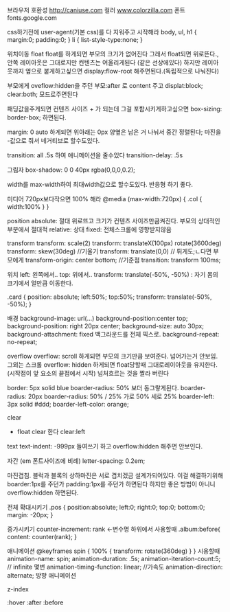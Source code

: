 브라우저 호환성
http://caniuse.com
컬러
www.colorzilla.com
폰트
fonts.google.com

css하기전에 user-agent(기본 css)를 다 지워주고 시작해라
body, ul, h1 {
    margin:0;
    padding:0;
}
li {
    list-style-type:none;
}

위치이동 float
float를 하게되면 부모의 크기가 없어진다 그래서
float되면 위로뜬다., 안쪽 레이아웃은 그대로지만 컨텐츠는 어울리게된다 (같은 선상에있다) 하지만
레이아웃까지 옆으로 붙게하고싶으면 
display:flow-root 해주면된다.(독립적으로 나눠진다)

부모에게 oveflow:hidden을 주던
부모:after 로 
content 주고 displat:block; clear:both; 모드로주면된다

패딩값을주게되면 컨텐츠 사이즈 + 가 되는데 그걸 포함시키게하고싶으면
box-sizing: border-box; 하면된다.

margin: 0 auto 하게되면 위아래는 0px 양옆은 남은 거 나눠서
중간 정렬된다;
마진을 -값으로 줘서 네거티브로 할수도있다.


transition: all .5s
하여 애니메이션을 줄수있다
transition-delay: .5s

그림자
box-shadow: 0 0 40px rgba(0,0,0,0.2);


width를  max-width하여  최대width값으로 할수도있다.
반응형 하기 좋다.

미디어
720px보다작으면 100% 해라
@media (max-width:720px) {
    .col {
        width:100%
    }
}


position
 absolute: 절대 위로뜨고 크기가 컨텐츠 사이즈만큼켜진다.    부모의 상대적인부분에서 절대적
 relative: 상대
 fixed: 전체스크롤에 영향받지않음

transform
 transform: scale(2)
 transform: translateX(100px) rotate(3600deg)
 transform: skew(30deg)  //기울기
 transform: translate(0,0) // 튀게도;ㄴ다면  부모에게
 transform-origin: center bottom;  //기준점
transition: transform 100ms;

위치
 left: 왼쪽에서..
 top: 위에서..
 transform: translate(-50%, -50%) : 자기 몸의 크기에서 얼만큼 이동한다.

.card {
    position: absolute;
    left:50%;
    top:50%;
    transform: translate(-50%, -50%);
}

배경
background-image: url(...)
background-position:center top;
background-position: right 20px center;
background-size: auto 30px;
background-attachment: fixed 백그라운드를 전체 픽스로.
background-repeat: no-repeat;


overflow
overflow: scroll 하게되면 부모의 크기만큼 보여준다. 넘어가는거 안보임. 그외는 스크롤
overflow: hidden 하게되면 float당할때 그대로레이아웃을 유지한다.(시작점이 앞 요소의 끝점에서 시작)
넘처흐르는 것을 짤라 버린다


border: 5px solid blue
boarder-radius: 50%  보더 동그랗게된다.
boarder-radius: 20px
boarder-radius: 50% / 25%  가로 50% 세로 25%
boarder-left: 3px solid #ddd;
boarder-left-color: orange;

clear
- float clear 한다
clear:left

text
text-indent: -999px  들여쓰기  하고 overflow:hidden 해주면 안보인다.

자간 (em 폰트사이즈에 비례)
letter-spacing: 0.2em;

마진겹침. 
블럭과 블록의 상하마진은 서로 겹치겠금 설계가되어있다.
이걸 해결하기위해 boarder:1px를 주던가   padding:1px를 주던가 하면된다 하지만 좋은 방법이 아니니
overflow:hidden 하면된다.

전체 확대시키기
.pos {
    position:absolute;
    left:0;
    right:0;
    top:0;
    bottom:0;
    margin: -20px;
}

증가시키기
counter-increment: rank  <-변수명
하위에서 사용할때
.album:before{
    content: counter(rank);
}

애니메이션
@keyframes spin {
    100% {
        transform: rotate(360deg)
    }
}
시용할때
animation-name: spin;
animation-duration: .5s;
animation-iteration-count:5;   // infinite   몇번
animation-timing-function: linear; //가속도
animation-direction: alternate;   방향 애니메이션





z-index

:hover
:after
:before